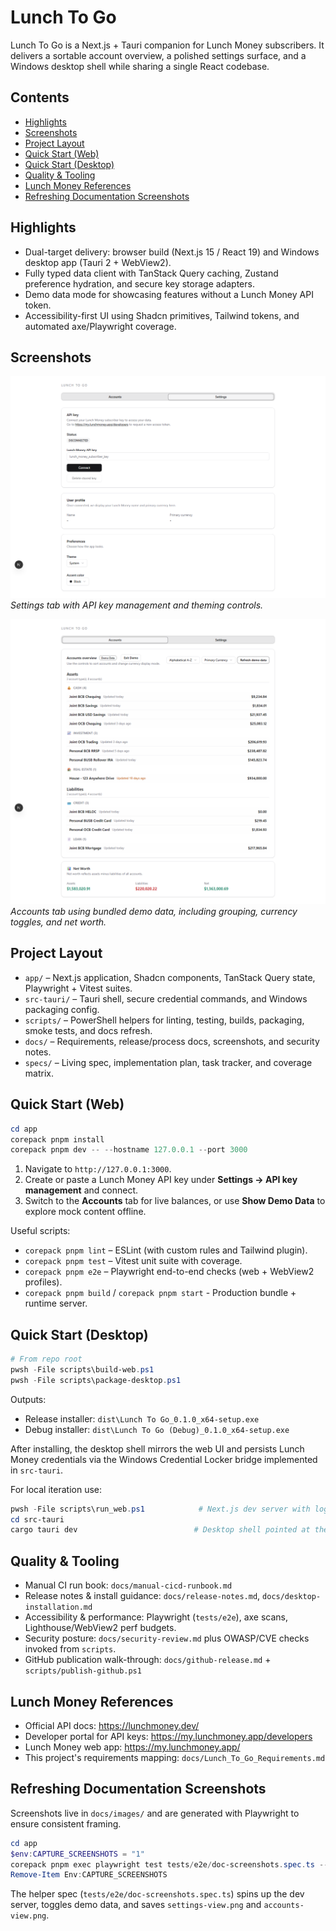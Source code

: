 # Lunch To Go

Lunch To Go is a Next.js + Tauri companion for Lunch Money subscribers. It delivers a sortable account overview, a polished settings surface, and a Windows desktop shell while sharing a single React codebase.

## Contents

- [Highlights](#highlights)
- [Screenshots](#screenshots)
- [Project Layout](#project-layout)
- [Quick Start (Web)](#quick-start-web)
- [Quick Start (Desktop)](#quick-start-desktop)
- [Quality & Tooling](#quality--tooling)
- [Lunch Money References](#lunch-money-references)
- [Refreshing Documentation Screenshots](#refreshing-documentation-screenshots)

## Highlights

- Dual-target delivery: browser build (Next.js 15 / React 19) and Windows desktop app (Tauri 2 + WebView2).
- Fully typed data client with TanStack Query caching, Zustand preference hydration, and secure key storage adapters.
- Demo data mode for showcasing features without a Lunch Money API token.
- Accessibility-first UI using Shadcn primitives, Tailwind tokens, and automated axe/Playwright coverage.

## Screenshots

![Settings tab preview](docs/images/settings-view.png)
_Settings tab with API key management and theming controls._

![Accounts tab with demo data](docs/images/accounts-view.png)
_Accounts tab using bundled demo data, including grouping, currency toggles, and net worth._

## Project Layout

- `app/` – Next.js application, Shadcn components, TanStack Query state, Playwright + Vitest suites.
- `src-tauri/` – Tauri shell, secure credential commands, and Windows packaging config.
- `scripts/` – PowerShell helpers for linting, testing, builds, packaging, smoke tests, and docs refresh.
- `docs/` – Requirements, release/process docs, screenshots, and security notes.
- `specs/` – Living spec, implementation plan, task tracker, and coverage matrix.

## Quick Start (Web)

```powershell
cd app
corepack pnpm install
corepack pnpm dev -- --hostname 127.0.0.1 --port 3000
```

1. Navigate to `http://127.0.0.1:3000`.
2. Create or paste a Lunch Money API key under **Settings -> API key management** and connect.
3. Switch to the **Accounts** tab for live balances, or use **Show Demo Data** to explore mock content offline.

Useful scripts:

- `corepack pnpm lint` – ESLint (with custom rules and Tailwind plugin).
- `corepack pnpm test` – Vitest unit suite with coverage.
- `corepack pnpm e2e` – Playwright end-to-end checks (web + WebView2 profiles).
- `corepack pnpm build` / `corepack pnpm start` - Production bundle + runtime server.

## Quick Start (Desktop)

```powershell
# From repo root
pwsh -File scripts\build-web.ps1
pwsh -File scripts\package-desktop.ps1
```

Outputs:

- Release installer: `dist\Lunch To Go_0.1.0_x64-setup.exe`
- Debug installer: `dist\Lunch To Go (Debug)_0.1.0_x64-setup.exe`

After installing, the desktop shell mirrors the web UI and persists Lunch Money credentials via the Windows Credential Locker bridge implemented in `src-tauri`.

For local iteration use:

```powershell
pwsh -File scripts\run_web.ps1            # Next.js dev server with logging helpers
cd src-tauri
cargo tauri dev                          # Desktop shell pointed at the dev server
```

## Quality & Tooling

- Manual CI run book: `docs/manual-cicd-runbook.md`
- Release notes & install guidance: `docs/release-notes.md`, `docs/desktop-installation.md`
- Accessibility & performance: Playwright (`tests/e2e`), axe scans, Lighthouse/WebView2 perf budgets.
- Security posture: `docs/security-review.md` plus OWASP/CVE checks invoked from `scripts`.
- GitHub publication walk-through: `docs/github-release.md` + `scripts/publish-github.ps1`

## Lunch Money References

- Official API docs: <https://lunchmoney.dev/>
- Developer portal for API keys: <https://my.lunchmoney.app/developers>
- Lunch Money web app: <https://my.lunchmoney.app/>
- This project's requirements mapping: `docs/Lunch_To_Go_Requirements.md`

## Refreshing Documentation Screenshots

Screenshots live in `docs/images/` and are generated with Playwright to ensure consistent framing.

```powershell
cd app
$env:CAPTURE_SCREENSHOTS = "1"
corepack pnpm exec playwright test tests/e2e/doc-screenshots.spec.ts --project web-chromium
Remove-Item Env:CAPTURE_SCREENSHOTS
```

The helper spec (`tests/e2e/doc-screenshots.spec.ts`) spins up the dev server, toggles demo data, and saves `settings-view.png` and `accounts-view.png`.
